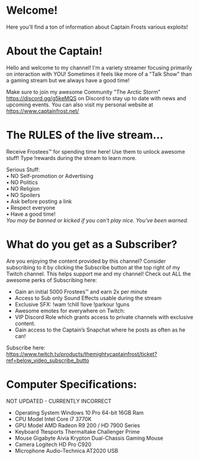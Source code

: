 # Welcome!
Here you'll find a ton of information about Captain Frosts various exploits!







# About the Captain!
Hello and welcome to my channel!
I'm a variety streamer focusing primarily on interaction with YOU! Sometimes it feels like more of a "Talk Show" than a gaming stream but we always have a good time!

Make sure to join my awesome Community "The Arctic Storm" https://discord.gg/g5keMQS on Discord to stay up to date with news and upcoming events. 
You can also visit my personal website at https://www.captainfrost.net/







# The RULES of the live stream...
Receive Frostees™ for spending time here! Use them to unlock awesome stuff! Type !rewards during the stream to learn more.

Serious Stuff:                   
• NO Self-promotion or Advertising                            
• NO Politics   
• NO Religion  
• NO Spoilers        
• Ask before posting a link                            
• Respect everyone          
• Have a good time!          
*You may be banned or kicked if you can't play nice. You've been warned.* 






# What do you get as a Subscriber?
Are you enjoying the content provided by this channel? 
Consider subscribing to it by clicking the Subscribe button at the top right of my Twitch channel. This helps support me and my channel!
Check out ALL the awesome perks of Subscribing here:

* Gain an initial 5000 Frostees™ and earn 2x per minute
* Access to Sub only Sound Effects usable during the stream
* Exclusive SFX:
!wam
!chill
!love
!parkour
!guns
* Awesome emotes for everywhere on Twitch:
* VIP Discord Role which grants access to private channels with exclusive content.
* Gain access to the Captain’s Snapchat where he posts as often as he can! 

Subscribe here: https://www.twitch.tv/products/themightycaptainfrost/ticket?ref=below_video_subscribe_butto                              
                                     
# Computer Specifications:
NOT UPDATED - CURRENTLY INCORRECT

* Operating System
 Windows 10 Pro 64-bit 16GB Ram
* CPU Model
 Intel Core i7 3770K
* GPU Model
 AMD Radeon R9 200 / HD 7900 Series
* Keyboard
 Ttesports Thermaltake Challenger Prime
* Mouse
 Gigabyte Aivia Krypton Dual-Chassis Gaming Mouse
* Camera
 Logitech HD Pro C920
* Microphone
 Audio-Technica AT2020 USB

